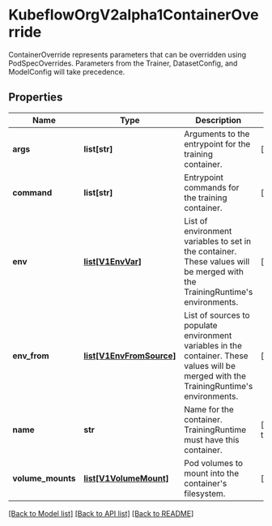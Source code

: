 # KubeflowOrgV2alpha1ContainerOverride

ContainerOverride represents parameters that can be overridden using PodSpecOverrides. Parameters from the Trainer, DatasetConfig, and ModelConfig will take precedence.
## Properties
Name | Type | Description | Notes
------------ | ------------- | ------------- | -------------
**args** | **list[str]** | Arguments to the entrypoint for the training container. | [optional] 
**command** | **list[str]** | Entrypoint commands for the training container. | [optional] 
**env** | [**list[V1EnvVar]**](V1EnvVar.md) | List of environment variables to set in the container. These values will be merged with the TrainingRuntime&#39;s environments. | [optional] 
**env_from** | [**list[V1EnvFromSource]**](V1EnvFromSource.md) | List of sources to populate environment variables in the container. These   values will be merged with the TrainingRuntime&#39;s environments. | [optional] 
**name** | **str** | Name for the container. TrainingRuntime must have this container. | [default to '']
**volume_mounts** | [**list[V1VolumeMount]**](V1VolumeMount.md) | Pod volumes to mount into the container&#39;s filesystem. | [optional] 

[[Back to Model list]](../README.md#documentation-for-models) [[Back to API list]](../README.md#documentation-for-api-endpoints) [[Back to README]](../README.md)



